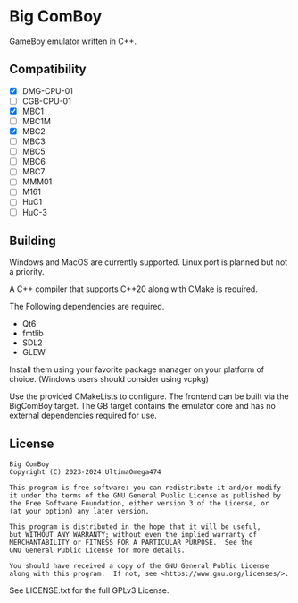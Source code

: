 # Big ComBoy

GameBoy emulator written in C++. 

## Compatibility

- [x] DMG-CPU-01
- [ ] CGB-CPU-01
- [x] MBC1
- [ ] MBC1M
- [x] MBC2
- [ ] MBC3
- [ ] MBC5
- [ ] MBC6
- [ ] MBC7
- [ ] MMM01
- [ ] M161
- [ ] HuC1
- [ ] HuC-3

## Building

Windows and MacOS are currently supported. Linux port is planned but not a priority.

A C++ compiler that supports C++20 along with CMake is required.

The Following dependencies are required. 

- Qt6 
- fmtlib
- SDL2
- GLEW

Install them using your favorite package manager on your platform of choice. (Windows users should consider using vcpkg)

Use the provided CMakeLists to configure. The frontend can be built via the BigComBoy target. The GB target contains the emulator core and has no external dependencies required for use.

## License

    Big ComBoy
    Copyright (C) 2023-2024 UltimaOmega474

    This program is free software: you can redistribute it and/or modify
    it under the terms of the GNU General Public License as published by
    the Free Software Foundation, either version 3 of the License, or
    (at your option) any later version.

    This program is distributed in the hope that it will be useful,
    but WITHOUT ANY WARRANTY; without even the implied warranty of
    MERCHANTABILITY or FITNESS FOR A PARTICULAR PURPOSE.  See the
    GNU General Public License for more details.

    You should have received a copy of the GNU General Public License
    along with this program.  If not, see <https://www.gnu.org/licenses/>.

See LICENSE.txt for the full GPLv3 License.